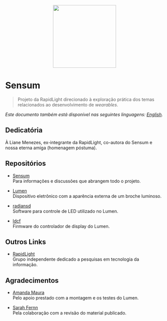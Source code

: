 <p align="center">
  <img src="https://avatars2.githubusercontent.com/u/31752856"
       alt="" width="200" />
</p>

# Sensum

> Projeto da RapidLight direcionado à exploração prática dos temas relacionados
  ao desenvolvimento de _wearables_.

_Este documento também está disponível nas seguintes linguagens:
[English](README.md)._

## Dedicatória

À Liane Menezes, ex-integrante da RapidLight, co-autora do Sensum e nossa eterna
amiga (homenagem póstuma).

## Repositórios

* [Sensum](https://github.com/rltsensum/sensum)  
  Para informações e discussões que abrangem todo o projeto.

* [Lumen](https://github.com/rltsensum/lumen)  
  Dispositivo eletrônico com a aparência externa de um broche luminoso.

* [radiansd](https://github.com/rltsensum/radiansd)  
  Software para controle de LED utilizado no Lumen.

* [ldcf](https://github.com/rltsensum/ldcf)  
  Firmware do controlador de display do Lumen.
  
## Outros Links

* [RapidLight](https://rapidlight.io)  
  Grupo independente dedicado a pesquisas em tecnologia da informação.

## Agradecimentos

* [Amanda Maura](https://www.facebook.com/sagitariamanda)  
  Pelo apoio prestado com a montagem e os testes do Lumen.

* [Sarah Fernn](https://linkedin.com/in/sarahfernn)  
  Pela colaboração com a revisão do material publicado.
